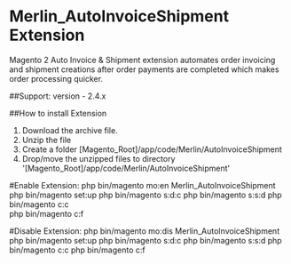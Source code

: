 # Merlin_AutoInvoiceShipment Extension
Magento 2 Auto Invoice & Shipment extension automates order invoicing and shipment creations after order payments are completed which makes order processing quicker.

##Support: 
version - 2.4.x

##How to install Extension

1. Download the archive file.
2. Unzip the file
3. Create a folder [Magento_Root]/app/code/Merlin/AutoInvoiceShipment
4. Drop/move the unzipped files to directory '[Magento_Root]/app/code/Merlin/AutoInvoiceShipment'

#Enable Extension:
php bin/magento mo:en Merlin_AutoInvoiceShipment
php bin/magento set:up
php bin/magento s:d:c
php bin/magento s:s:d
php bin/magento c:c  
php bin/magento c:f

#Disable Extension:
php bin/magento mo:dis Merlin_AutoInvoiceShipment
php bin/magento set:up
php bin/magento s:d:c
php bin/magento s:s:d
php bin/magento c:c 
php bin/magento c:f
